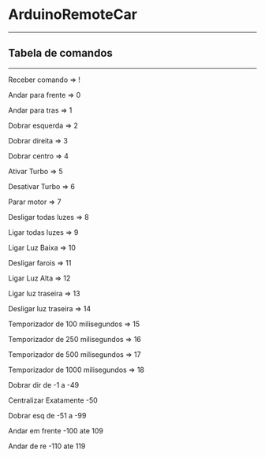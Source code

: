 # ArduinoRemoteCar

 ---------------------------
## Tabela de comandos
 ---------------------------
 Receber comando => !
 
 Andar para frente => 0
 
 Andar para tras => 1
 
 Dobrar esquerda => 2
 
 Dobrar direita => 3
 
 Dobrar centro => 4
 
 Ativar Turbo => 5
 
 Desativar Turbo => 6
 
 Parar motor => 7
 
 Desligar todas luzes => 8
 
 Ligar todas luzes => 9
 
 Ligar Luz Baixa => 10
 
 Desligar farois => 11
 
 Ligar Luz Alta => 12
 
 Ligar luz traseira => 13
 
 Desligar luz traseira => 14
 
 Temporizador de 100 milisegundos => 15
 
 Temporizador de 250 milisegundos => 16
 
 Temporizador de 500 milisegundos => 17
 
 Temporizador de 1000 milisegundos => 18
 
 Dobrar dir de -1 a -49
 
 Centralizar Exatamente -50
 
 Dobrar esq de -51 a -99
 
 Andar em frente -100 ate 109
 
 Andar de re -110 ate 119

